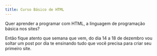 ```yaml
---
title: Curso Básico de HTML
---
```


Quer aprender a programar com HTML, a linguagem de programação básica nos sites?

<!--more--->

Então fique atento que semana que vem, do dia 14 a 18 de dezembro vou soltar um post por dia te ensinando tudo que você precisa para criar seu primeiro site.
